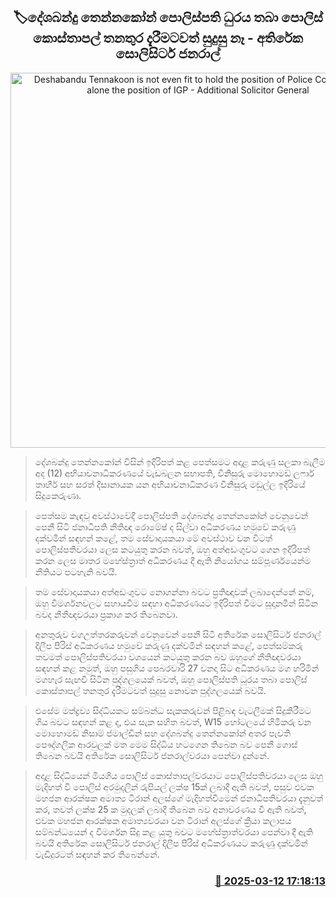 <p align='center'><b><h2 align='center' title='Deshabandu Tennakoon is not even fit to hold the position of Police Constable, let alone the position of IGP - Additional Solicitor General'>🏷දේශබන්දු තෙන්නකෝන් පොලිස්පති ධුරය තබා පොලිස් කොස්තාපල් තනතුර දැරීමටවත් සුදුසු නෑ - අතිරේක සොලිසිටර් ජනරාල්</h2></b></p>
<p align='center'><img src='https://helakuru.sgp1.cdn.digitaloceanspaces.com/esana/images/lib/deshabandu-tennakoon-yi.jpg' width='600' alt='Deshabandu Tennakoon is not even fit to hold the position of Police Constable, let alone the position of IGP - Additional Solicitor General'></p>

> දේශබන්දු තෙන්නකෝන් විසින් ඉදිරිපත් කළ පෙත්සමට අදාළ කරුණු සලකා බැලීම අද (12) අභියාචනාධිකරණයේ වැඩබලන සභාපති, විනිසුරු මොහොමඩ් ලෆාර් තාහීර් සහ සරත් දිසානායක යන අභියාචනාධිකරණ විනිසුරු මඩුල්ල ඉදිරියේ සිදුකෙරුණා.

> පෙත්සම කැඳවූ අවස්ථාවේදී පොලිස්පති දේශබන්දු තෙන්නකෝන් වෙනුවෙන් පෙනී සිටි ජනාධිපති නීතිඥ රොමේෂ් ද සිල්වා අධිකරණය හමුවේ කරුණු දක්වමින් සඳහන් කළේ, තම සේවාදායකයා මේ අවස්ථාව වන විටත් පොලිස්පතිවරයා ලෙස කටයුතු කරන බවත්, ඔහු අත්අඩංගුවට ගෙන ඉදිරිපත් කරන ලෙස මාතර මහේස්ත්‍රාත් අධිකරණය දී ඇති නියෝගය සම්පූර්ණයෙන්ම නීතියට පටහැනි බවයි.

> තම සේවාදායකයා අත්අඩංගුවට නොගන්නා බවට ප්‍රතිඥාවක් ලබාදෙන්නේ නම්, ඔහු විමර්ශනවලට සහායවීම සඳහා අධිකරණයට ඉදිරිපත් වීමට සූදානමින් සිටින බවද නීතීඥවරයා ප්‍රකාශ කර තිබෙනවා.

> අනතුරුව වගඋත්තරකරුවන් වෙනුවෙන් පෙනී සිටි අතිරේක සොලිසිටර් ජනරාල් දිලීප පීරිස් අධිකරණය හමුවේ කරුණු දක්වමින් සඳහන් කළේ, පෙත්සම්කරු තවමත් පොලිස්පතිවරයා වශයෙන් කටයුතු කරන බව ඔහුගේ නීතිඥවරයා සඳහන් කළ නමුත්, ඔහු පසුගිය පෙබරවාරි 27 වනදා සිට අධිකරණය මග හරිමින් මගහැර සැඟවී සිටින පුද්ගලයෙක් බවත්, ඔහු පොලිස්පති ධූරය තබා පොලිස් කොස්තාපල් තනතුර දැරීමටවත් සුදුසු නොවන පුද්ගලයෙක් බවයි.

> එසේම මත්ද්‍රව්‍ය සිද්ධියකට සම්බන්ධ සැකකරුවන් පිළිබඳ වැටලීමක් සිදුකිරීමට ගිය බවට සඳහන් කළ ද, එය සැක සහිත බවත්, W15 හෝටලයේ හිමිකරු වන මොහොමඩ් නිසාම් ජමාල්ඩින් සහ දේශබන්දු තෙන්නකෝන් අතර පැවති පෞද්ගලික ආරවුලක් මත මෙම සිද්ධිය හටගෙන තිබෙන බව පෙනී ගොස් තිබෙන බවයි අතිරේක සොලිසිටර් ජනරාල්වරයා පෙන්වා දුන්නේ.

> අදාළ සිද්ධියෙන් මියගිය පොලිස් කොස්තාපල්වරයාට පොලිස්පතිවරයා ලෙස ඔහු මැදිහත් වී පොලිස් අරමුදලින් රුපියල් ලක්ෂ 15ක් ලබාදී ඇති බවත්, පසුව එවක මහජන ආරක්ෂක අමාත්‍ය ටිරාන් අලස්ගේ මැදිහත්වීමෙන් ජනාධිපතිවරයා දැනුවත් කර, තවත් ලක්ෂ 25 ක මුදලක් ලබාදී තිබෙන බව අනාවරණය වී ඇති බවත්, එවක මහජන ආරක්ෂක අමාත්‍යවරයා වන ටිරාන් අලස්ගේ ක්‍රියා කලාපය සම්බන්ධයෙන් ද විමර්ශන සිදු කළ යුතු බවට මහේස්ත්‍රාත්වරයා පෙන්වා දී ඇති බවයි අතිරේක සොලිසිටර් ජනරාල් දිලීප පීරිස් අධිකරණයට කරුණු දක්වමින් වැඩිදුරටත් සඳහන් කර තිබෙන්නේ.



<h3 align='right'><a href='https://www.helakuru.lk/esana/p/108295/'>📅 2025-03-12 17:18:13</a></h3>
